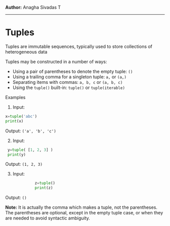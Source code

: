 **Author:** Anagha Sivadas T

***

# Tuples

Tuples are immutable sequences, typically used to store collections of heterogeneous data

Tuples may be constructed in a number of ways:

 *  Using a pair of parentheses to denote the empty tuple: `()`
 *  Using a trailing comma for a singleton tuple: `a,` or `(a,)`
 *  Separating items with commas: `a, b, c` or `(a, b, c)`
 *  Using the `tuple()` built-in: `tuple()` or `tuple(iterable)`

 Examples
 1. Input: 
 ```python
 x=tuple('abc')  
 print(x)
 ``` 
   
   Output: `('a', 'b', 'c')` 
 
 2. Input: 
```python
 y=tuple( [1, 2, 3] )  
 print(y)
```
    
    
  Output: `(1, 2, 3)`
 
 3. Input: 
 ```python
              z=tuple()  
              print(z)
 ```
 Output: 
    `()`


**Note:** It is actually the comma which makes a tuple, not the parentheses. The parentheses are optional, except in the empty tuple case, or when they are needed to avoid syntactic ambiguity. 

